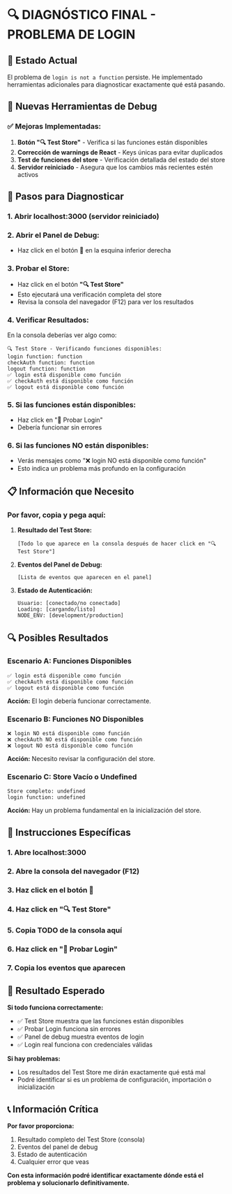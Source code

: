 # 🔍 DIAGNÓSTICO FINAL - PROBLEMA DE LOGIN

## 🎯 Estado Actual
El problema de `login is not a function` persiste. He implementado herramientas adicionales para diagnosticar exactamente qué está pasando.

## 🚀 Nuevas Herramientas de Debug

### **✅ Mejoras Implementadas:**
1. **Botón "🔍 Test Store"** - Verifica si las funciones están disponibles
2. **Corrección de warnings de React** - Keys únicas para evitar duplicados
3. **Test de funciones del store** - Verificación detallada del estado del store
4. **Servidor reiniciado** - Asegura que los cambios más recientes estén activos

## 🔧 Pasos para Diagnosticar

### **1. Abrir localhost:3000 (servidor reiniciado)**

### **2. Abrir el Panel de Debug:**
- Haz click en el botón 🐛 en la esquina inferior derecha

### **3. Probar el Store:**
- Haz click en el botón **"🔍 Test Store"**
- Esto ejecutará una verificación completa del store
- Revisa la consola del navegador (F12) para ver los resultados

### **4. Verificar Resultados:**
En la consola deberías ver algo como:
```
🔍 Test Store - Verificando funciones disponibles:
login function: function
checkAuth function: function
logout function: function
✅ login está disponible como función
✅ checkAuth está disponible como función
✅ logout está disponible como función
```

### **5. Si las funciones están disponibles:**
- Haz click en "🔑 Probar Login"
- Debería funcionar sin errores

### **6. Si las funciones NO están disponibles:**
- Verás mensajes como "❌ login NO está disponible como función"
- Esto indica un problema más profundo en la configuración

## 📋 Información que Necesito

### **Por favor, copia y pega aquí:**

1. **Resultado del Test Store:**
   ```
   [Todo lo que aparece en la consola después de hacer click en "🔍 Test Store"]
   ```

2. **Eventos del Panel de Debug:**
   ```
   [Lista de eventos que aparecen en el panel]
   ```

3. **Estado de Autenticación:**
   ```
   Usuario: [conectado/no conectado]
   Loading: [cargando/listo]
   NODE_ENV: [development/production]
   ```

## 🔍 Posibles Resultados

### **Escenario A: Funciones Disponibles**
```
✅ login está disponible como función
✅ checkAuth está disponible como función
✅ logout está disponible como función
```
**Acción:** El login debería funcionar correctamente.

### **Escenario B: Funciones NO Disponibles**
```
❌ login NO está disponible como función
❌ checkAuth NO está disponible como función
❌ logout NO está disponible como función
```
**Acción:** Necesito revisar la configuración del store.

### **Escenario C: Store Vacío o Undefined**
```
Store completo: undefined
login function: undefined
```
**Acción:** Hay un problema fundamental en la inicialización del store.

## 🚨 Instrucciones Específicas

### **1. Abre localhost:3000**

### **2. Abre la consola del navegador (F12)**

### **3. Haz click en el botón 🐛**

### **4. Haz click en "🔍 Test Store"**

### **5. Copia TODO de la consola aquí**

### **6. Haz click en "🔑 Probar Login"**

### **7. Copia los eventos que aparecen**

## 🎯 Resultado Esperado

**Si todo funciona correctamente:**
- ✅ Test Store muestra que las funciones están disponibles
- ✅ Probar Login funciona sin errores
- ✅ Panel de debug muestra eventos de login
- ✅ Login real funciona con credenciales válidas

**Si hay problemas:**
- Los resultados del Test Store me dirán exactamente qué está mal
- Podré identificar si es un problema de configuración, importación o inicialización

## 📞 Información Crítica

**Por favor proporciona:**
1. Resultado completo del Test Store (consola)
2. Eventos del panel de debug
3. Estado de autenticación
4. Cualquier error que veas

**Con esta información podré identificar exactamente dónde está el problema y solucionarlo definitivamente.**
